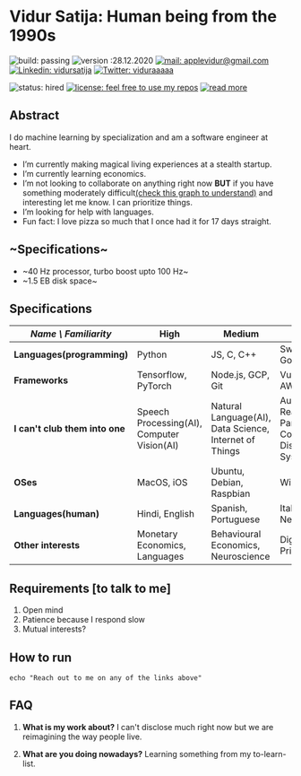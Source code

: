 # Vidur Satija: Human being from the 1990s
![build: passing](https://img.shields.io/badge/build-passing-success)
![version :28.12.2020](https://img.shields.io/badge/version-28.12.2020-informational)
[![mail: applevidur@gmail.com](https://img.shields.io/badge/mail-applevidur%20at%20gmail%20dot%20com-red)](mailto://applevidur@gmail.com)
[![Linkedin: vidursatija](https://img.shields.io/badge/-vidursatija-blue?style=flat-square&logo=Linkedin&logoColor=white&link=https://www.linkedin.com/in/vidursatija/)](https://www.linkedin.com/in/vidursatija/)
[![Twitter: viduraaaaa](https://img.shields.io/badge/-viduraaaaa-blue?style=flat-square&logo=twitter&link=https://www.twitter.com/viduraaaaa)](https://www.twitter.com/viduraaaaa)

![status: hired](https://img.shields.io/badge/status-hired-brightgreen)
[![license: feel free to use my repos](https://img.shields.io/badge/license-feel%20free%20to%20use%20my%20repos-success)](https://github.com/vidursatija)
[![read more](https://img.shields.io/badge/read-more-informational)](https://vidur.netlify.app)
<!-- [![~Twitter:~](https://img.shields.io/twitter/follow/?style=social)](https://twitter.com/) 
[![GitHub vidursatija](https://img.shields.io/github/followers/vidursatija?label=follow&style=social)](https://github.com/vidursatija) -->

## Abstract
I do machine learning by specialization and am a software engineer at heart.
- I’m currently making magical living experiences at a stealth startup.
- I’m currently learning economics.
- I’m not looking to collaborate on anything right now **BUT** if you have something moderately difficult[(check this graph to understand)](https://s3-us-west-2.amazonaws.com/courses-images-archive-read-only/wp-content/uploads/sites/902/2015/02/23224933/CNX_Psych_10_01_YerkesDod.jpg) and interesting let me know. I can prioritize things.
- I’m looking for help with languages.
- Fun fact: I love pizza so much that I once had it for 17 days straight.


## ~Specifications~
- ~40 Hz processor, turbo boost upto 100 Hz~
- ~1.5 EB disk space~


## Specifications
| *Name \ Familiarity* | High | Medium | Low |
| --------------- | --------------- | --------------- | ------------- |
| **Languages(programming)** | Python | JS, C, C++ | Swift, Java, Go |
| **Frameworks** | Tensorflow, PyTorch | Node.js, GCP, Git | Vue.js, AWS |
| **I can't club them into one** | Speech Processing(AI), Computer Vision(AI) | Natural Language(AI), Data Science, Internet of Things | Augmented Reality, Parallel Computing, Distributed Systems |
| **OSes** | MacOS, iOS | Ubuntu, Debian, Raspbian | Windows |
| **Languages(human)** | Hindi, English | Spanish, Portuguese | Italian // New: Latin  |
| **Other interests** | Monetary Economics, Languages | Behavioural Economics, Neuroscience | Digital Privacy |

## Requirements [to talk to me]
1. Open mind
2. Patience because I respond slow
3. Mutual interests?

## How to run
```shell
echo "Reach out to me on any of the links above"
```


## FAQ
1. **What is my work about?** I can't disclose much right now but we are reimagining the way people live.

2. **What are you doing nowadays?** Learning something from my to-learn-list.

